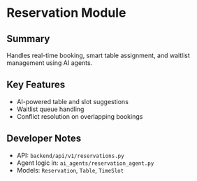 # Reservation Module

## Summary
Handles real-time booking, smart table assignment, and waitlist management using AI agents.

## Key Features
- AI-powered table and slot suggestions
- Waitlist queue handling
- Conflict resolution on overlapping bookings

## Developer Notes
- API: `backend/api/v1/reservations.py`
- Agent logic in: `ai_agents/reservation_agent.py`
- Models: `Reservation`, `Table`, `TimeSlot`
